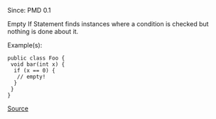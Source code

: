 Since: PMD 0.1

Empty If Statement finds instances where a condition is checked but nothing is done about it.

Example(s):
```
public class Foo {
 void bar(int x) {
  if (x == 0) {
   // empty!
  }
 }
}
```

[Source](https://pmd.github.io/pmd-5.5.4/pmd-java/rules/java/empty.html#EmptyIfStmt)
